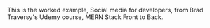 This is the worked example, Social media for developers, from Brad Traversy's Udemy course, MERN Stack Front to Back.

